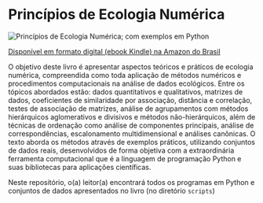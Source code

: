 # Princípios de Ecologia Numérica

![Princípios de Ecologia Numérica; com exemplos em Python](https://github.com/maurobio/principios/blob/master/images/cover_python.jpg)

[Disponível em formato digital (ebook Kindle) na Amazon do Brasil](https://www.amazon.com.br/Princ%C3%ADpios-Ecologia-Num%C3%A9rica-exemplos-Python-ebook/dp/B07QQ3HWMP/ref=sr_1_fkmrnull_1?__mk_pt_BR=%C3%85M%C3%85%C5%BD%C3%95%C3%91&keywords=Princ%C3%ADpios+de+Ecologia+Num%C3%A9rica&qid=1555586018&s=gateway&sr=8-1-fkmrnull)

O objetivo deste livro é apresentar aspectos teóricos e práticos de ecologia numérica, compreendida como toda aplicação de métodos numéricos e procedimentos computacionais na análise de dados ecológicos. Entre os tópicos abordados estão: dados quantitativos e qualitativos, matrizes de dados, coeficientes de similaridade por associação, distância e correlação, testes de associação de matrizes, análise de agrupamentos com métodos hierárquicos aglomerativos e divisivos e métodos não-hierárquicos, além de técnicas de ordenação como análise de componentes principais, análise de correspondências, escalonamento multidimensional e análises canônicas. O texto aborda os métodos através de exemplos práticos, utilizando conjuntos de dados reais, desenvolvidos de forma objetiva com a extraordinária ferramenta computacional que é a linguagem de programação Python e suas bibliotecas para aplicações científicas.

Neste repositório, o(a) leitor(a) encontrará todos os programas em Python e conjuntos de dados apresentados no livro (no diretório `scripts`)
